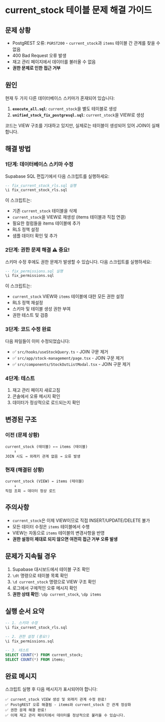 # current_stock 테이블 문제 해결 가이드

## 문제 상황
- PostgREST 오류: `PGRST200` - `current_stock`과 `items` 테이블 간 관계를 찾을 수 없음
- 400 Bad Request 오류 발생
- 재고 관리 페이지에서 데이터를 불러올 수 없음
- **권한 문제로 인한 접근 거부**

## 원인
현재 두 가지 다른 데이터베이스 스키마가 혼재되어 있습니다:
1. **`execute_all.sql`**: `current_stock`을 별도 테이블로 생성
2. **`unified_stock_fix_postgresql.sql`**: `current_stock`을 VIEW로 생성

코드는 VIEW 구조를 기대하고 있지만, 실제로는 테이블이 생성되어 있어 JOIN이 실패합니다.

## 해결 방법

### 1단계: 데이터베이스 스키마 수정
Supabase SQL 편집기에서 다음 스크립트를 실행하세요:

```sql
-- fix_current_stock_rls.sql 실행
\i fix_current_stock_rls.sql
```

이 스크립트는:
- 기존 `current_stock` 테이블을 삭제
- `current_stock`을 VIEW로 재생성 (items 테이블과 직접 연결)
- 필요한 컬럼들을 items 테이블에 추가
- RLS 정책 설정
- 샘플 데이터 확인 및 추가

### 2단계: 권한 문제 해결 ⚠️ 중요!
스키마 수정 후에도 권한 문제가 발생할 수 있습니다. 다음 스크립트를 실행하세요:

```sql
-- fix_permissions.sql 실행
\i fix_permissions.sql
```

이 스크립트는:
- `current_stock` VIEW와 `items` 테이블에 대한 모든 권한 설정
- RLS 정책 재설정
- 스키마 및 테이블 생성 권한 부여
- 권한 테스트 및 검증

### 3단계: 코드 수정 완료
다음 파일들이 이미 수정되었습니다:
- ✅ `src/hooks/useStockQuery.ts` - JOIN 구문 제거
- ✅ `src/app/stock-management/page.tsx` - JOIN 구문 제거
- ✅ `src/components/StockOutListModal.tsx` - JOIN 구문 제거

### 4단계: 테스트
1. 재고 관리 페이지 새로고침
2. 콘솔에서 오류 메시지 확인
3. 데이터가 정상적으로 로드되는지 확인

## 변경된 구조

### 이전 (문제 상황)
```
current_stock (테이블) ←→ items (테이블)
    ↓
JOIN 시도 → 외래키 관계 없음 → 오류 발생
```

### 현재 (해결된 상황)
```
current_stock (VIEW) ← items (테이블)
    ↓
직접 조회 → 데이터 정상 로드
```

## 주의사항
- `current_stock`은 이제 VIEW이므로 직접 INSERT/UPDATE/DELETE 불가
- 모든 데이터 수정은 `items` 테이블에서 수행
- VIEW는 자동으로 `items` 테이블의 변경사항을 반영
- **권한 설정이 제대로 되지 않으면 여전히 접근 거부 오류 발생**

## 문제가 지속될 경우
1. Supabase 대시보드에서 테이블 구조 확인
2. `\dt` 명령으로 테이블 목록 확인
3. `\d current_stock` 명령으로 VIEW 구조 확인
4. 로그에서 구체적인 오류 메시지 확인
5. **권한 상태 확인**: `\dp current_stock`, `\dp items`

## 실행 순서 요약
```sql
-- 1. 스키마 수정
\i fix_current_stock_rls.sql

-- 2. 권한 설정 (중요!)
\i fix_permissions.sql

-- 3. 테스트
SELECT COUNT(*) FROM current_stock;
SELECT COUNT(*) FROM items;
```

## 완료 메시지
스크립트 실행 후 다음 메시지가 표시되어야 합니다:
```
✅ current_stock VIEW 생성 및 외래키 관계 수정 완료!
✅ PostgREST 오류 해결됨 - items와 current_stock 간 관계 정상화
✅ 권한 문제 해결 완료!
✅ 이제 재고 관리 페이지에서 데이터를 정상적으로 불러올 수 있습니다.
```

